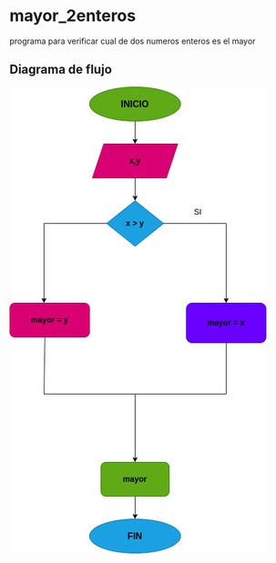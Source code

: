 # mayor_2enteros
programa para verificar cual de dos numeros enteros es el mayor

## Diagrama de flujo
![diagrama de flujo](diagrama.png "diagrama de flujo")
